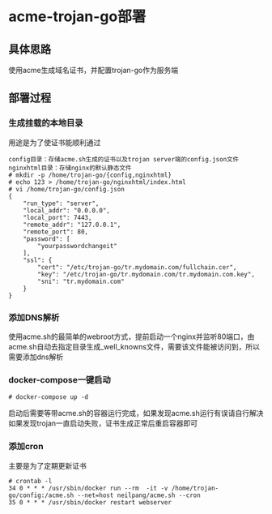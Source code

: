 # acme-trojan-go部署
## 具体思路
使用acme生成域名证书，并配置trojan-go作为服务端
## 部署过程
### 生成挂载的本地目录
用途是为了使证书能顺利通过
```
config目录：存储acme.sh生成的证书以及trojan server端的config.json文件
nginxhtml目录：存储nginx的默认静态文件
# mkdir -p /home/trojan-go/{config,nginxhtml} 
# echo 123 > /home/trojan-go/nginxhtml/index.html
# vi /home/trojan-go/config.json
{
    "run_type": "server",
    "local_addr": "0.0.0.0",
    "local_port": 7443,
    "remote_addr": "127.0.0.1",
    "remote_port": 80,
    "password": [
        "yourpasswordchangeit"
    ],
    "ssl": {
        "cert": "/etc/trojan-go/tr.mydomain.com/fullchain.cer",
        "key": "/etc/trojan-go/tr.mydomain.com/tr.mydomain.com.key",
        "sni": "tr.mydomain.com"
    }
}
```
### 添加DNS解析
使用acme.sh的最简单的webroot方式，提前启动一个nginx并监听80端口，由acme.sh自动去指定目录生成_well_knowns文件，需要该文件能被访问到，所以需要添加dns解析  

### docker-compose一键启动  
```
# docker-compose up -d
```
启动后需要等带acme.sh的容器运行完成，如果发现acme.sh运行有误请自行解决  
如果发现trojan一直启动失败，证书生成正常后重启容器即可
### 添加cron
主要是为了定期更新证书
```
# crontab -l
34 0 * * * /usr/sbin/docker run --rm  -it -v /home/trojan-go/config:/acme.sh --net=host neilpang/acme.sh --cron
35 0 * * * /usr/sbin/docker restart webserver
```
